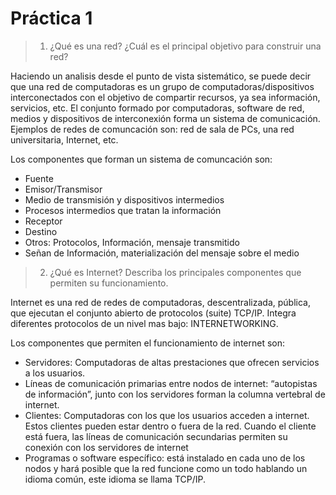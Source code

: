 # Práctica 1

> 1. ¿Qué es una red? ¿Cuál es el principal objetivo para construir una red?

 Haciendo un analisis desde el punto de vista sistemático, se puede decir que una red de computadoras es un grupo de computadoras/dispositivos interconectados con el objetivo de compartir recursos, ya sea información, servicios, etc. El conjunto formado por computadoras, software de red, medios y dispositivos de interconexión forma un sistema de comunicación. Ejemplos de redes de comuncación son: red de sala de PCs, una red universitaria, Internet, etc.

 Los componentes que forman un sistema de comuncación son:
 * Fuente
 * Emisor/Transmisor
 * Medio de transmisión y dispositivos intermedios
 * Procesos intermedios que tratan la información
 * Receptor
 * Destino
 * Otros: Protocolos, Información, mensaje transmitido
 * Señan de Información, materialización del mensaje sobre el medio

> 2. ¿Qué es Internet? Describa los principales componentes que permiten su funcionamiento.

Internet es una red de redes de computadoras, descentralizada, pública, que ejecutan el conjunto abierto de protocolos (suite) TCP/IP. Integra diferentes protocolos de un nivel mas bajo: INTERNETWORKING.

Los componentes que permiten el funcionamiento de internet son:

* Servidores: Computadoras de altas prestaciones que ofrecen servicios a los usuarios.
* Líneas de comunicación primarias entre nodos de internet: “autopistas de información”, junto con los servidores forman la columna vertebral de internet.
* Clientes: Computadoras con los que los usuarios acceden a internet. Estos clientes pueden estar dentro o fuera de la red. Cuando el cliente está fuera, las líneas de comunicación secundarias permiten su conexión con los servidores de internet
* Programas o software específico: está instalado en cada uno de los nodos y hará posible que la red funcione como un todo hablando un idioma común, este idioma se llama TCP/IP.